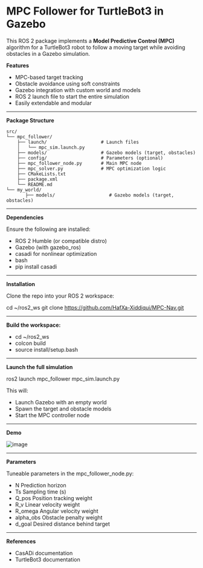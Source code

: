 # MPC Follower for TurtleBot3 in Gazebo

This ROS 2 package implements a **Model Predictive Control (MPC)** algorithm for a TurtleBot3 robot to follow a moving target while avoiding obstacles in a Gazebo simulation.

**Features**

- MPC-based target tracking
- Obstacle avoidance using soft constraints
- Gazebo integration with custom world and models
- ROS 2 launch file to start the entire simulation
- Easily extendable and modular

---

**Package Structure**

```text
src/
└── mpc_follower/
    ├── launch/                    # Launch files
    │   └── mpc_sim.launch.py
    ├── models/                    # Gazebo models (target, obstacles)
    ├── config/                    # Parameters (optional)
    ├── mpc_follower_node.py       # Main MPC node
    ├── mpc_solver.py              # MPC optimization logic
    ├── CMakeLists.txt
    ├── package.xml
    └── README.md
└── my_world/
       ├── models/                    # Gazebo models (target, obstacles)
```

---

**Dependencies**

Ensure the following are installed:

- ROS 2 Humble (or compatible distro)
- Gazebo (with gazebo_ros)
- casadi for nonlinear optimization
- bash
- pip install casadi

---

**Installation**

Clone the repo into your ROS 2 workspace:

cd ~/ros2_ws
git clone https://github.com/HafXa-Xiddiqui/MPC-Nav.git

---

**Build the workspace:**

- cd ~/ros2_ws
- colcon build
- source install/setup.bash

---

**Launch the full simulation**

ros2 launch mpc_follower mpc_sim.launch.py

This will:

   - Launch Gazebo with an empty world
   - Spawn the target and obstacle models
   - Start the MPC controller node

---
**Demo**

![image](https://github.com/user-attachments/assets/c065e45d-7463-4275-b910-9ad49108ec7f)

---

**Parameters**

Tuneable parameters in the mpc_follower_node.py:
- N	Prediction horizon
- Ts	Sampling time (s)
- Q_pos	Position tracking weight
- R_v	Linear velocity weight
- R_omega	Angular velocity weight
- alpha_obs	Obstacle penalty weight
- d_goal	Desired distance behind target

---

**References**

 - CasADi documentation
 - TurtleBot3 documentation





